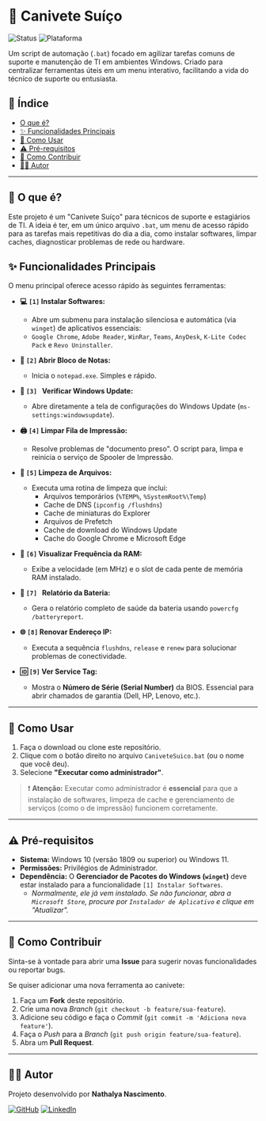 # 🔪 Canivete Suíço

![Status](https://img.shields.io/badge/status-em_desenvolvimento-yellow)
![Plataforma](https://img.shields.io/badge/plataforma-Windows-blue)

Um script de automação (`.bat`) focado em agilizar tarefas comuns de suporte e manutenção de TI em ambientes Windows. Criado para centralizar ferramentas úteis em um menu interativo, facilitando a vida do técnico de suporte ou entusiasta.

## 📜 Índice

* [O que é?](#-o-que-é)
* [✨ Funcionalidades Principais](#-funcionalidades-principais)
* [🚀 Como Usar](#-como-usar)
* [⚠️ Pré-requisitos](#️-pré-requisitos)
* [🤝 Como Contribuir](#-como-contribuir)
* [👨‍💻 Autor](#-autor)

---

## 🧐 O que é?

Este projeto é um "Canivete Suíço" para técnicos de suporte e estagiários de TI. A ideia é ter, em um único arquivo `.bat`, um menu de acesso rápido para as tarefas mais repetitivas do dia a dia, como instalar softwares, limpar caches, diagnosticar problemas de rede ou hardware.

## ✨ Funcionalidades Principais

O menu principal oferece acesso rápido às seguintes ferramentas:

* **💻 `[1]` Instalar Softwares:**
    * Abre um submenu para instalação silenciosa e automática (via `winget`) de aplicativos essenciais:
    * `Google Chrome`, `Adobe Reader`, `WinRar`, `Teams`, `AnyDesk`, `K-Lite Codec Pack` e `Revo Uninstaller`.

* **📝 `[2]` Abrir Bloco de Notas:**
    * Inicia o `notepad.exe`. Simples e rápido.

* **🔄 `[3] ` Verificar Windows Update:**
    * Abre diretamente a tela de configurações do Windows Update (`ms-settings:windowsupdate`).

* **🖨️ `[4]` Limpar Fila de Impressão:**
    * Resolve problemas de "documento preso". O script para, limpa e reinicia o serviço de Spooler de Impressão.

* **🧹 `[5]` Limpeza de Arquivos:**
    * Executa uma rotina de limpeza que inclui:
        * Arquivos temporários (`%TEMP%`, `%SystemRoot%\Temp`)
        * Cache de DNS (`ipconfig /flushdns`)
        * Cache de miniaturas do Explorer
        * Arquivos de Prefetch
        * Cache de download do Windows Update
        * Cache do Google Chrome e Microsoft Edge

* **🧠 `[6]` Visualizar Frequência da RAM:**
    * Exibe a velocidade (em MHz) e o slot de cada pente de memória RAM instalado.

* **🔋 `[7] ` Relatório da Bateria:**
    * Gera o relatório completo de saúde da bateria usando `powercfg /batteryreport`.

* **🌐 `[8]` Renovar Endereço IP:**
    * Executa a sequência `flushdns`, `release` e `renew` para solucionar problemas de conectividade.

* **🆔 `[9]` Ver Service Tag:**
    * Mostra o **Número de Série (Serial Number)** da BIOS. Essencial para abrir chamados de garantia (Dell, HP, Lenovo, etc.).

---

## 🚀 Como Usar

1.  Faça o download ou clone este repositório.
2.  Clique com o botão direito no arquivo `CaniveteSuico.bat` (ou o nome que você deu).
3.  Selecione **"Executar como administrador"**.

> ❗ **Atenção:** Executar como administrador é **essencial** para que a instalação de softwares, limpeza de cache e gerenciamento de serviços (como o de impressão) funcionem corretamente.

---

## ⚠️ Pré-requisitos

* **Sistema:** Windows 10 (versão 1809 ou superior) ou Windows 11.
* **Permissões:** Privilégios de Administrador.
* **Dependência:** O **Gerenciador de Pacotes do Windows (`winget`)** deve estar instalado para a funcionalidade `[1] Instalar Softwares`.
    * *Normalmente, ele já vem instalado. Se não funcionar, abra a `Microsoft Store`, procure por `Instalador de Aplicativo` e clique em "Atualizar".*

---

## 🤝 Como Contribuir

Sinta-se à vontade para abrir uma **Issue** para sugerir novas funcionalidades ou reportar bugs.

Se quiser adicionar uma nova ferramenta ao canivete:
1.  Faça um **Fork** deste repositório.
2.  Crie uma nova *Branch* (`git checkout -b feature/sua-feature`).
3.  Adicione seu código e faça o *Commit* (`git commit -m 'Adiciona nova feature'`).
4.  Faça o *Push* para a *Branch* (`git push origin feature/sua-feature`).
5.  Abra um **Pull Request**.

---

## 👨‍💻 Autor

Projeto desenvolvido por **Nathalya Nascimento**.

[![GitHub](https://img.shields.io/badge/GitHub-100000?style=for-the-badge&logo=github&logoColor=white)](https://github.com/nathalyagsn)
[![LinkedIn](https://img.shields.io/badge/LinkedIn-0077B5?style=for-the-badge&logo=linkedin&logoColor=white)](https://www.linkedin.com/in/nathalya-gsn/)

